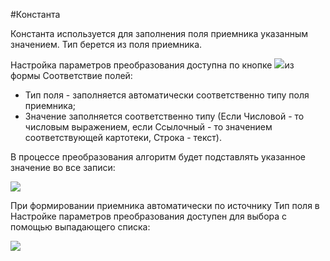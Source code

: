 ﻿---
Keywords: Константа, Constant
---



#Константа

Константа используется для заполнения поля приемника указанным значением. Тип берется из поля приемника.

Настройка параметров преобразования доступна по кнопке ![](topic:Com.AddFiles.Buttons.Btn_Edit_mini.png)из формы Соответствие полей:
 * Тип поля - заполняется автоматически соответственно типу поля приемника;
 * Значение заполняется соответственно типу (Если Числовой - то числовым выражением, если Ссылочный - то значением соответствующей картотеки, Строка - текст).

 В процессе преобразования алгоритм будет подставлять указанное значение во все записи:

![](topic:.AddFiles.Screenshot_11647.jpg)

При формировании приемника автоматически по источнику Тип поля в Настройке параметров преобразования доступен для выбора с помощью выпадающего списка:



![](topic:.AddFiles.Screenshot_11661.jpg)